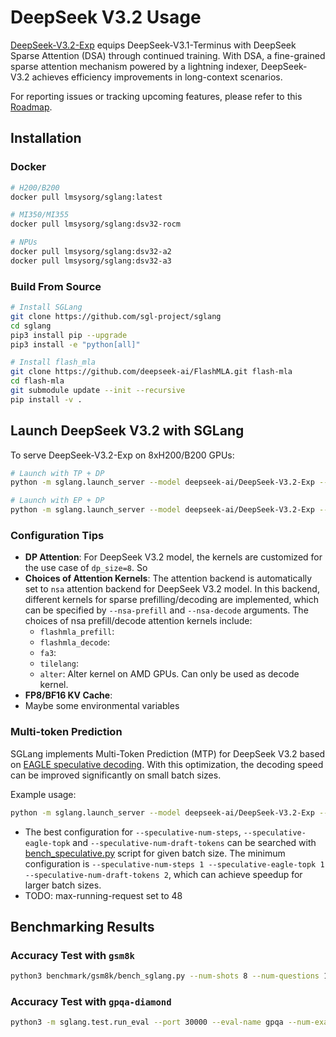 # DeepSeek V3.2 Usage

[DeepSeek-V3.2-Exp](https://huggingface.co/deepseek-ai/DeepSeek-V3.2-Exp) equips DeepSeek-V3.1-Terminus with DeepSeek Sparse Attention (DSA) through continued training. With DSA, a fine-grained sparse attention mechanism powered by a lightning indexer, DeepSeek-V3.2 achieves efficiency improvements in long-context scenarios.

For reporting issues or tracking upcoming features, please refer to this [Roadmap](https://github.com/sgl-project/sglang/issues/11060).

## Installation

### Docker

```bash
# H200/B200
docker pull lmsysorg/sglang:latest

# MI350/MI355
docker pull lmsysorg/sglang:dsv32-rocm

# NPUs
docker pull lmsysorg/sglang:dsv32-a2
docker pull lmsysorg/sglang:dsv32-a3
```

### Build From Source

```bash
# Install SGLang
git clone https://github.com/sgl-project/sglang
cd sglang
pip3 install pip --upgrade
pip3 install -e "python[all]"

# Install flash_mla
git clone https://github.com/deepseek-ai/FlashMLA.git flash-mla
cd flash-mla
git submodule update --init --recursive
pip install -v .
```
## Launch DeepSeek V3.2 with SGLang

To serve DeepSeek-V3.2-Exp on 8xH200/B200 GPUs:

```bash
# Launch with TP + DP
python -m sglang.launch_server --model deepseek-ai/DeepSeek-V3.2-Exp --tp 8 --dp 8 --enable-dp-attention

# Launch with EP + DP
python -m sglang.launch_server --model deepseek-ai/DeepSeek-V3.2-Exp --tp 8 --ep 8 --dp 8 --enable-dp-attention
```

### Configuration Tips
- **DP Attention**: For DeepSeek V3.2 model, the kernels are customized for the use case of `dp_size=8`. So
- **Choices of Attention Kernels**: The attention backend is automatically set to `nsa` attention backend for DeepSeek V3.2 model. In this backend, different kernels for sparse prefilling/decoding are implemented, which can be specified by `--nsa-prefill` and `--nsa-decode` arguments. The choices of nsa prefill/decode attention kernels include:
  - `flashmla_prefill`:
  - `flashmla_decode`:
  - `fa3`:
  - `tilelang`:
  - `alter`: Alter kernel on AMD GPUs. Can only be used as decode kernel.
- **FP8/BF16 KV Cache**:
- Maybe some environmental variables


### Multi-token Prediction
SGLang implements Multi-Token Prediction (MTP) for DeepSeek V3.2 based on [EAGLE speculative decoding](https://docs.sglang.ai/advanced_features/speculative_decoding.html#EAGLE-Decoding). With this optimization, the decoding speed can be improved significantly on small batch sizes.

Example usage:
```bash
python -m sglang.launch_server --model deepseek-ai/DeepSeek-V3.2-Exp --tp 8 --dp 8 --enable-dp-attention --speculative-algorithm EAGLE --speculative-num-steps 3 --speculative-eagle-topk 1 --speculative-num-draft-tokens 4
```
- The best configuration for `--speculative-num-steps`, `--speculative-eagle-topk` and `--speculative-num-draft-tokens` can be searched with [bench_speculative.py](https://github.com/sgl-project/sglang/blob/main/scripts/playground/bench_speculative.py) script for given batch size. The minimum configuration is `--speculative-num-steps 1 --speculative-eagle-topk 1 --speculative-num-draft-tokens 2`, which can achieve speedup for larger batch sizes.
- TODO: max-running-request set to 48



## Benchmarking Results

### Accuracy Test with `gsm8k`

```bash
python3 benchmark/gsm8k/bench_sglang.py --num-shots 8 --num-questions 1319 --parallel 1319
```

### Accuracy Test with `gpqa-diamond`

```bash
python3 -m sglang.test.run_eval --port 30000 --eval-name gpqa --num-examples 198 --max-tokens 4096 --repeat 10 --thinking-mode deepseek-v3
```
